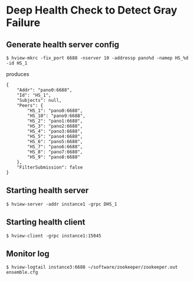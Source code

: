 # Deep Health Check to Detect Gray Failure

## Generate health server config

`$ hview-mkrc -fix_port 6688 -nserver 10 -addressp pano%d -namep HS_%d -id HS_1`

produces

```
{
    "Addr": "pano0:6688",
    "Id": "HS_1",
    "Subjects": null,
    "Peers": {
        "HS_1": "pano0:6688",
        "HS_10": "pano9:6688",
        "HS_2": "pano1:6688",
        "HS_3": "pano2:6688",
        "HS_4": "pano3:6688",
        "HS_5": "pano4:6688",
        "HS_6": "pano5:6688",
        "HS_7": "pano6:6688",
        "HS_8": "pano7:6688",
        "HS_9": "pano8:6688"
    },
    "FilterSubmission": false
}
```

## Starting health server

`$ hview-server -addr instance1 -grpc DHS_1`

## Starting health client

`$ hview-client -grpc instance1:15045`

## Monitor log
`$ hview-logtail instance3:6688 ~/software/zookeeper/zookeeper.out ensemble.cfg`
